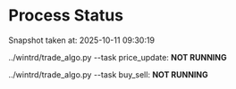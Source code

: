 # Process Status

Snapshot taken at: 2025-10-11 09:30:19

../wintrd/trade_algo.py --task price_update: **NOT RUNNING**

../wintrd/trade_algo.py --task buy_sell: **NOT RUNNING**

